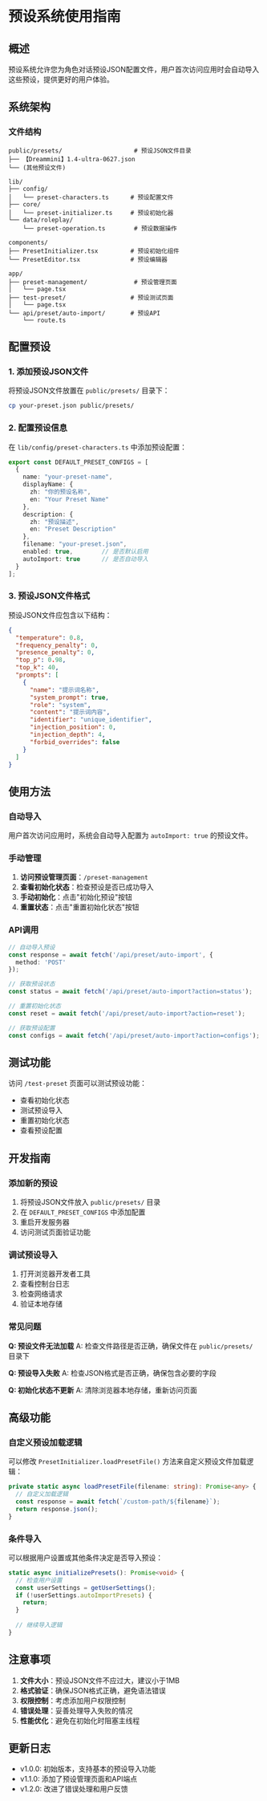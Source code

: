 # 预设系统使用指南

## 概述

预设系统允许您为角色对话预设JSON配置文件，用户首次访问应用时会自动导入这些预设，提供更好的用户体验。

## 系统架构

### 文件结构

```
public/presets/                    # 预设JSON文件目录
├── 【Dreammini】1.4-ultra-0627.json
└── (其他预设文件)

lib/
├── config/
│   └── preset-characters.ts      # 预设配置文件
├── core/
│   └── preset-initializer.ts     # 预设初始化器
└── data/roleplay/
    └── preset-operation.ts        # 预设数据操作

components/
├── PresetInitializer.tsx         # 预设初始化组件
└── PresetEditor.tsx              # 预设编辑器

app/
├── preset-management/             # 预设管理页面
│   └── page.tsx
├── test-preset/                  # 预设测试页面
│   └── page.tsx
└── api/preset/auto-import/       # 预设API
    └── route.ts
```

## 配置预设

### 1. 添加预设JSON文件

将预设JSON文件放置在 `public/presets/` 目录下：

```bash
cp your-preset.json public/presets/
```

### 2. 配置预设信息

在 `lib/config/preset-characters.ts` 中添加预设配置：

```typescript
export const DEFAULT_PRESET_CONFIGS = [
  {
    name: "your-preset-name",
    displayName: {
      zh: "你的预设名称",
      en: "Your Preset Name"
    },
    description: {
      zh: "预设描述",
      en: "Preset Description"
    },
    filename: "your-preset.json",
    enabled: true,        // 是否默认启用
    autoImport: true      // 是否自动导入
  }
];
```

### 3. 预设JSON文件格式

预设JSON文件应包含以下结构：

```json
{
  "temperature": 0.8,
  "frequency_penalty": 0,
  "presence_penalty": 0,
  "top_p": 0.98,
  "top_k": 40,
  "prompts": [
    {
      "name": "提示词名称",
      "system_prompt": true,
      "role": "system",
      "content": "提示词内容",
      "identifier": "unique_identifier",
      "injection_position": 0,
      "injection_depth": 4,
      "forbid_overrides": false
    }
  ]
}
```

## 使用方法

### 自动导入

用户首次访问应用时，系统会自动导入配置为 `autoImport: true` 的预设文件。

### 手动管理

1. **访问预设管理页面**：`/preset-management`
2. **查看初始化状态**：检查预设是否已成功导入
3. **手动初始化**：点击"初始化预设"按钮
4. **重置状态**：点击"重置初始化状态"按钮

### API调用

```typescript
// 自动导入预设
const response = await fetch('/api/preset/auto-import', {
  method: 'POST'
});

// 获取预设状态
const status = await fetch('/api/preset/auto-import?action=status');

// 重置初始化状态
const reset = await fetch('/api/preset/auto-import?action=reset');

// 获取预设配置
const configs = await fetch('/api/preset/auto-import?action=configs');
```

## 测试功能

访问 `/test-preset` 页面可以测试预设功能：

- 查看初始化状态
- 测试预设导入
- 重置初始化状态
- 查看预设配置

## 开发指南

### 添加新的预设

1. 将预设JSON文件放入 `public/presets/` 目录
2. 在 `DEFAULT_PRESET_CONFIGS` 中添加配置
3. 重启开发服务器
4. 访问测试页面验证功能

### 调试预设导入

1. 打开浏览器开发者工具
2. 查看控制台日志
3. 检查网络请求
4. 验证本地存储

### 常见问题

**Q: 预设文件无法加载**
A: 检查文件路径是否正确，确保文件在 `public/presets/` 目录下

**Q: 预设导入失败**
A: 检查JSON格式是否正确，确保包含必要的字段

**Q: 初始化状态不更新**
A: 清除浏览器本地存储，重新访问页面

## 高级功能

### 自定义预设加载逻辑

可以修改 `PresetInitializer.loadPresetFile()` 方法来自定义预设文件加载逻辑：

```typescript
private static async loadPresetFile(filename: string): Promise<any> {
  // 自定义加载逻辑
  const response = await fetch(`/custom-path/${filename}`);
  return response.json();
}
```

### 条件导入

可以根据用户设置或其他条件决定是否导入预设：

```typescript
static async initializePresets(): Promise<void> {
  // 检查用户设置
  const userSettings = getUserSettings();
  if (!userSettings.autoImportPresets) {
    return;
  }
  
  // 继续导入逻辑
}
```

## 注意事项

1. **文件大小**：预设JSON文件不应过大，建议小于1MB
2. **格式验证**：确保JSON格式正确，避免语法错误
3. **权限控制**：考虑添加用户权限控制
4. **错误处理**：妥善处理导入失败的情况
5. **性能优化**：避免在初始化时阻塞主线程

## 更新日志

- v1.0.0: 初始版本，支持基本的预设导入功能
- v1.1.0: 添加了预设管理页面和API端点
- v1.2.0: 改进了错误处理和用户反馈 